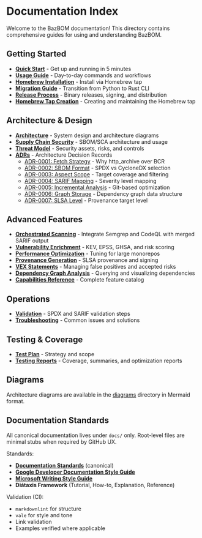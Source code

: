 # Documentation Index

Welcome to the BazBOM documentation! This directory contains comprehensive guides for using and understanding BazBOM.

## Getting Started

- **[Quick Start](QUICKSTART.md)** - Get up and running in 5 minutes
- **[Usage Guide](USAGE.md)** - Day-to-day commands and workflows
- **[Homebrew Installation](HOMEBREW_INSTALLATION.md)** - Install via Homebrew tap
- **[Migration Guide](MIGRATION_GUIDE.md)** - Transition from Python to Rust CLI
- **[Release Process](RELEASE_PROCESS.md)** - Binary releases, signing, and distribution
- **[Homebrew Tap Creation](HOMEBREW_TAP_CREATION.md)** - Creating and maintaining the Homebrew tap

## Architecture & Design

- **[Architecture](ARCHITECTURE.md)** - System design and architecture diagrams
- **[Supply Chain Security](SUPPLY_CHAIN.md)** - SBOM/SCA architecture and usage
- **[Threat Model](THREAT_MODEL.md)** - Security assets, risks, and controls
- **[ADRs](ADR/)** - Architecture Decision Records
  - [ADR-0001: Fetch Strategy](ADR/ADR-0001-fetch-strategy.md) - Why http_archive over BCR
  - [ADR-0002: SBOM Format](ADR/ADR-0002-sbom-format.md) - SPDX vs CycloneDX selection
  - [ADR-0003: Aspect Scope](ADR/ADR-0003-aspect-scope.md) - Target coverage and filtering
  - [ADR-0004: SARIF Mapping](ADR/ADR-0004-sarif-mapping.md) - Severity level mapping
  - [ADR-0005: Incremental Analysis](ADR/ADR-0005-incremental-analysis.md) - Git-based optimization
  - [ADR-0006: Graph Storage](ADR/ADR-0006-graph-storage.md) - Dependency graph data structure
  - [ADR-0007: SLSA Level](ADR/ADR-0007-slsa-level.md) - Provenance target level

## Advanced Features

- **[Orchestrated Scanning](ORCHESTRATED_SCANNING.md)** - Integrate Semgrep and CodeQL with merged SARIF output
- **[Vulnerability Enrichment](VULNERABILITY_ENRICHMENT.md)** - KEV, EPSS, GHSA, and risk scoring
- **[Performance Optimization](PERFORMANCE.md)** - Tuning for large monorepos
- **[Provenance Generation](PROVENANCE.md)** - SLSA provenance and signing
- **[VEX Statements](VEX.md)** - Managing false positives and accepted risks
- **[Dependency Graph Analysis](GRAPH_ANALYSIS.md)** - Querying and visualizing dependencies
- **[Capabilities Reference](reference/capabilities-reference.md)** - Complete feature catalog

## Operations

- **[Validation](VALIDATION.md)** - SPDX and SARIF validation steps
- **[Troubleshooting](TROUBLESHOOTING.md)** - Common issues and solutions

## Testing & Coverage

- **[Test Plan](TEST_PLAN.md)** - Strategy and scope
- **[Testing Reports](testing/)** - Coverage, summaries, and optimization reports

## Diagrams

Architecture diagrams are available in the [diagrams](diagrams/) directory in Mermaid format.

## Documentation Standards

All canonical documentation lives under `docs/` only. Root-level files are minimal stubs when required by GitHub UX.

Standards:
- **[Documentation Standards](copilot/DOCUMENTATION_STANDARDS.md)** (canonical)
- **[Google Developer Documentation Style Guide](https://developers.google.com/style)**
- **[Microsoft Writing Style Guide](https://learn.microsoft.com/en-us/style-guide/welcome/)**
- **Diátaxis Framework** (Tutorial, How-to, Explanation, Reference)

Validation (CI):
- `markdownlint` for structure
- `vale` for style and tone
- Link validation
- Examples verified where applicable
